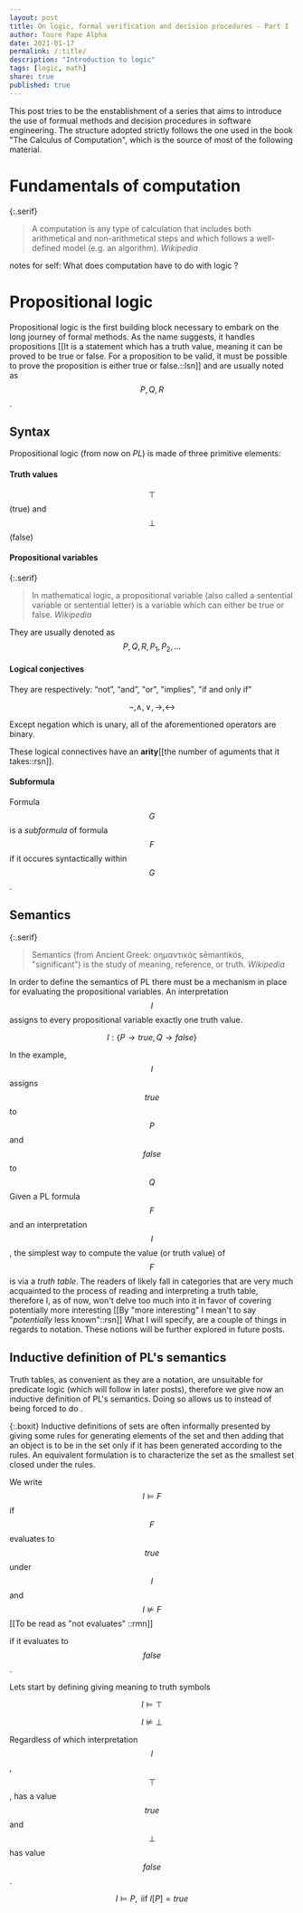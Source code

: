 ```yaml
---
layout: post
title: On logic, formal verification and decision procedures - Part I
author: Toure Pape Alpha
date: 2021-01-17
permalink: /:title/
description: "Introduction to logic"
tags: [logic, math]
share: true
published: true
---
```


This post tries to be the enstablishment of a series that aims to introduce the use of formual
methods and decision procedures in software engineering. The structure adopted strictly follows the
one used in the book "The Calculus of Computation", which is the source of most of the following
material.

# Fundamentals of computation

{:.serif}
> A computation is any type of calculation that includes both arithmetical and non-arithmetical steps and which follows a well-defined model (e.g. an algorithm). <cite>Wikipedia</cite> 

notes for self: What does computation have to do with logic ? 


# Propositional logic

Propositional logic is the first building block necessary to embark on the long journey of 
formal methods. As the name suggests, it handles propositions
[[It is a statement which has a truth value, meaning it can be proved to be true or false.
For a proposition to be valid, it must be possible to prove the proposition is either true or false.::lsn]] 
and are usually noted as $$P, Q, R$$.

## Syntax

Propositional logic (from now on _PL_) is made of three primitive elements:

#### Truth values

$$\top$$ (true) and $$\bot$$ (false)

#### Propositional variables

{:.serif}
> In mathematical logic, a propositional variable 
> (also called a sentential variable or sentential letter) is a variable which can either be true or false. <cite>Wikipedia</cite>

They are usually denoted as $$P, Q, R, P_1, P_2, \dots$$

#### Logical conjectives

They are respectively: “not”, “and”, "or", "implies", "if and only if"

$$\neg, \wedge, \vee, \rightarrow, \leftrightarrow $$

Except negation which is unary, all of the aforementioned operators are binary.


These logical connectives have an **arity**[[the number of aguments that it takes::rsn]].



#### Subformula

Formula $$G$$ is a _subformula_ of formula $$F$$ if it occures syntactically within $$G$$.

## Semantics

{:.serif}
> Semantics (from Ancient Greek: σημαντικός sēmantikós, "significant") is the study of meaning, reference, or truth.  <cite>Wikipedia</cite>


In order to define the semantics of PL there must be a mechanism in place for evaluating the propositional variables. An interpretation $$I$$ assigns to every propositional variable exactly one truth value.  

$$
I: \{P \rightarrow true, Q \rightarrow false \}  
$$

In the example, $$I$$ assigns $$true$$ to $$P$$ and $$false$$ to $$Q$$
Given a PL formula $$F$$ and an interpretation $$I$$, the simplest way to
compute the value (or truth value) of $$F$$ is via a *truth table*.
The readers of likely fall in categories that are very much acquainted to the
process of reading and interpreting a truth table, therefore I, as of now,
won't delve too much into it in favor of covering potentially more interesting [[By "more interesting" I mean't to say "*potentially* less known"::rsn]]
What I will specify, are a couple of things in regards to notation. These notions
will be further explored in future posts.

## Inductive definition of PL's semantics 

Truth tables, as convenient as they are a notation, are unsuitable for predicate logic (which will follow in later posts), therefore
we give now an inductive definition of PL's semantics. Doing so allows us to <insert the thing> instead of being forced to do <the other thing>.  

{:.boxit}
Inductive definitions of sets are often informally presented by giving some rules for generating elements of the set and then adding that an object is to be in the set only if it has been generated according to the rules. An equivalent formulation is to characterize the set as the smallest set closed under the rules.

We write $$I \models F$$ if $$F$$ evaluates to $$true$$ under $$I$$ and $$I \not \models F$$[[To be read as "not evaluates" ::rmn]]

if it evaluates to $$false$$.

Lets start by defining giving meaning to truth symbols

$$
I \models \top
$$

$$
I \not \models \bot
$$

Regardless of which interpretation $$I$$, $$\top$$, has a value $$true$$ and $$\bot$$ has value $$false$$.

$$
I \models P,  \text{ iif } I[P] = true
$$
